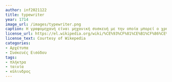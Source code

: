 ```yaml
---
author: inf2021122
title: typewriter
year: 1714
image_url: /images/typewriter.png
caption: Η γραφομηχανή είναι μηχανική συσκευή με την οποία μπορεί ο χρήστης να τυπώσει ενα κείμενο σε χαρτί,Ο χειρισμός γίνεται με πλήκτρα ενώ το χαρτί προωθείται με έναν κύλινδρο.Τέλος μέχρι το 1990 ήταν το σημαντικότερο αντικείμενο στα γραφεία.
license_url: https://el.wikipedia.org/wiki/%CE%93%CF%81%CE%B1%CF%86%CE%BF%CE%BC%CE%B7%CF%87%CE%B1%CE%BD%CE%AE
license_text: Courtesy of Wikepedia
categories:
- Αρχέτυπα
- Συσκευές Εισόδου
tags:
- πλήκτρα
- ταινία
- κύλινδρος
---
```

